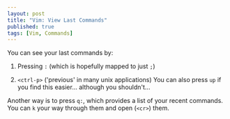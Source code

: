 ```yaml
---
layout: post
title: "Vim: View Last Commands"
published: true
tags: [Vim, Commands]
---
```


You can see your last commands by:

1. Pressing `:` (which is hopefully mapped to just `;`)

2. `<ctrl-p>` ('previous' in many unix applications)
  You can also press `up` if you find this easier... although you shouldn't...

Another way is to press `q:`, which provides a list of your recent commands. You can `k` your way through them and open (`<cr>`) them.

